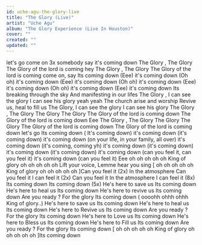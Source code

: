 ```yaml
---
id: uche-agu-the-glory-live
title: "The Glory (Live)"
artist: "Uche Agu"
album: "The Glory Experience (Live In Houston)"
cover: ""
created: ""
updated: ""
---
```


let's go
come on 3x
somebody say it's coming down
The Glory , The Glory
The Glory of the lord is coming
hey
The Glory , The Glory
The Glory of the lord is coming
come on, say
Its coming down (Eee)
it's coming down (Oh oh)
it's coming down (Eee)
it's coming down (Oh oh)
it's coming down (Eee)
it's coming down (Oh oh)
it's coming down (Eee)
it's coming down
Its breaking through the sky
And manifesting in our lifes
The Glory , I can see the glory
I can see his glory yeah yeah
The church arise and worship
Revive us, heal to fill us
The Glory, I can see the glory
I can see his glory
The Glory , The Glory
The Glory The Glory
The Glory of the lord is coming down
The Glory of the lord is coming down
Eee
The Glory , The Glory
The Glory The Glory
The Glory of the lord is coming down
The Glory of the lord is coming down
let's go
Its coming down ( It's coming down)
it's coming down (it's coming down)
it's coming down (on your life, in your family, all over)
it's coming down (it's coming, coming yh)
it's coming down (it's coming down)
it's coming down (it's coming down)
it's coming down (can you feel it, can you feel it)
it's coming down (can you feel it)
Eee
oh oh oh oh oh King of glory
oh oh oh oh oh
Lift your voice, Lemme hear you sing
[ oh oh oh oh oh King of glory
oh oh oh oh oh ]Can you feel it (2x)
In the atmosphere
Can you feel it
I can feel it (2x)
Can you feel it
In the atmosphere
I can feel it (8x)
Its coming down Its coming down (5x)
He's here to save us Its coming down
He's here to heal us Its coming down
He's here to revive us Its coming down
Are you ready ? For the glory Its coming down
( oooohh ohhh ohhh King of glory..)
He's here to save us Its coming down
He's here to heal us Its coming down
He's here to Revive us Its coming down
Are you ready ? For the glory Its coming down
He's here to Love us Its coming down
He's here to Bless us Its coming down He's here to Fill us Its coming down
Are you ready ? For the glory Its coming down
[ oh oh oh oh oh King of glory
oh oh oh oh oh ]Its coming down